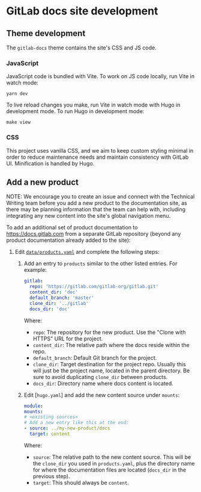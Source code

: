 # GitLab docs site development

## Theme development

The `gitlab-docs` theme contains the site's CSS and JS code.

### JavaScript

JavaScript code is bundled with Vite. To work on JS code locally, run Vite in watch mode:

```shell
yarn dev
```

To live reload changes you make, run Vite in watch mode with Hugo in development mode. To run Hugo in development mode:

```shell
make view
```

### CSS

This project uses vanilla CSS, and we aim to keep custom styling minimal in order to reduce maintenance needs and maintain consistency with GitLab UI. Minification is handled by Hugo.

## Add a new product

NOTE:
We encourage you to create an issue and connect with the Technical Writing team before you add a new product to the documentation site, as there may be planning information that the team can help with, including integrating any new content into the site's global navigation menu.

To add an additional set of product documentation to <https://docs.gitlab.com> from a separate GitLab repository (beyond any product documentation already added to the site):

1. Edit [`data/products.yaml`](../data/products.yaml) and complete the following steps:

   1. Add an entry to `products` similar to the other listed entries. For example:

      ```yaml
      gitlab:
        repo: 'https://gitlab.com/gitlab-org/gitlab.git'
        content_dir: 'doc'
        default_branch: 'master'
        clone_dir: '../gitlab'
        docs_dir: 'doc'
      ```

      Where:

      - `repo`: The repository for the new product. Use the "Clone with HTTPS" URL for the project.
      - `content_dir`: The relative path where the docs reside within the repo.
      - `default_branch`: Default Git branch for the project.
      - `clone_dir`: Target destination for the project repo. Usually this will just be the project name, located in the parent directory. Be sure to avoid duplicating `clone_dir` between products.
      - `docs_dir`: Directory name where docs content is located.

   1. Edit [`hugo.yaml`] and add the new content source under `mounts`:

      ```yaml
      module:
      mounts:
      # <existing sources>
      # Add a new entry like this at the end:
      - source: ../my-new-product/docs
        target: content
      ```

      Where:

      - `source`: The relative path to the new content source. This will be the `clone_dir` you used in `products.yaml`, plus the directory name for where the documentation files are located (`docs_dir` in the previous step).
      - `target`: This should always be `content`.
